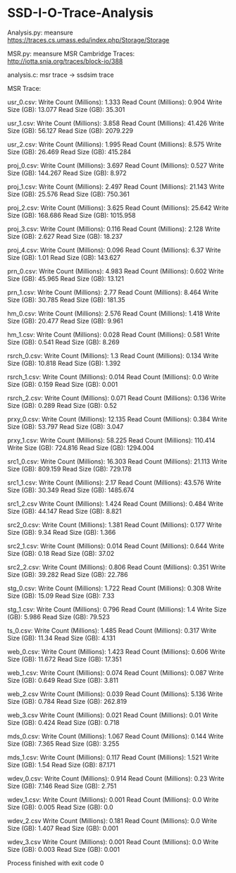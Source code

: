 # SSD-I-O-Trace-Analysis

Analysis.py: meansure https://traces.cs.umass.edu/index.php/Storage/Storage

MSR.py: meansure MSR Cambridge Traces: http://iotta.snia.org/traces/block-io/388

analysis.c: msr trace -> ssdsim trace

MSR Trace:

usr_0.csv:
Write Count (Millions): 1.333
Read Count (Millions): 0.904
Write Size (GB): 13.077
Read Size (GB): 35.301

usr_1.csv:
Write Count (Millions): 3.858
Read Count (Millions): 41.426
Write Size (GB): 56.127
Read Size (GB): 2079.229

usr_2.csv:
Write Count (Millions): 1.995
Read Count (Millions): 8.575
Write Size (GB): 26.469
Read Size (GB): 415.284

proj_0.csv:
Write Count (Millions): 3.697
Read Count (Millions): 0.527
Write Size (GB): 144.267
Read Size (GB): 8.972

proj_1.csv:
Write Count (Millions): 2.497
Read Count (Millions): 21.143
Write Size (GB): 25.576
Read Size (GB): 750.361

proj_2.csv:
Write Count (Millions): 3.625
Read Count (Millions): 25.642
Write Size (GB): 168.686
Read Size (GB): 1015.958

proj_3.csv:
Write Count (Millions): 0.116
Read Count (Millions): 2.128
Write Size (GB): 2.627
Read Size (GB): 18.237

proj_4.csv:
Write Count (Millions): 0.096
Read Count (Millions): 6.37
Write Size (GB): 1.01
Read Size (GB): 143.627

prn_0.csv:
Write Count (Millions): 4.983
Read Count (Millions): 0.602
Write Size (GB): 45.965
Read Size (GB): 13.121

prn_1.csv:
Write Count (Millions): 2.77
Read Count (Millions): 8.464
Write Size (GB): 30.785
Read Size (GB): 181.35

hm_0.csv:
Write Count (Millions): 2.576
Read Count (Millions): 1.418
Write Size (GB): 20.477
Read Size (GB): 9.961

hm_1.csv:
Write Count (Millions): 0.028
Read Count (Millions): 0.581
Write Size (GB): 0.541
Read Size (GB): 8.269

rsrch_0.csv:
Write Count (Millions): 1.3
Read Count (Millions): 0.134
Write Size (GB): 10.818
Read Size (GB): 1.392

rsrch_1.csv:
Write Count (Millions): 0.014
Read Count (Millions): 0.0
Write Size (GB): 0.159
Read Size (GB): 0.001

rsrch_2.csv:
Write Count (Millions): 0.071
Read Count (Millions): 0.136
Write Size (GB): 0.289
Read Size (GB): 0.52

prxy_0.csv:
Write Count (Millions): 12.135
Read Count (Millions): 0.384
Write Size (GB): 53.797
Read Size (GB): 3.047

prxy_1.csv:
Write Count (Millions): 58.225
Read Count (Millions): 110.414
Write Size (GB): 724.816
Read Size (GB): 1294.004

src1_0.csv:
Write Count (Millions): 16.303
Read Count (Millions): 21.113
Write Size (GB): 809.159
Read Size (GB): 729.178

src1_1.csv:
Write Count (Millions): 2.17
Read Count (Millions): 43.576
Write Size (GB): 30.349
Read Size (GB): 1485.674

src1_2.csv
Write Count (Millions): 1.424
Read Count (Millions): 0.484
Write Size (GB): 44.147
Read Size (GB): 8.821

src2_0.csv:
Write Count (Millions): 1.381
Read Count (Millions): 0.177
Write Size (GB): 9.34
Read Size (GB): 1.366

src2_1.csv:
Write Count (Millions): 0.014
Read Count (Millions): 0.644
Write Size (GB): 0.18
Read Size (GB): 37.02

src2_2.csv:
Write Count (Millions): 0.806
Read Count (Millions): 0.351
Write Size (GB): 39.282
Read Size (GB): 22.786

stg_0.csv:
Write Count (Millions): 1.722
Read Count (Millions): 0.308
Write Size (GB): 15.09
Read Size (GB): 7.33

stg_1.csv:
Write Count (Millions): 0.796
Read Count (Millions): 1.4
Write Size (GB): 5.986
Read Size (GB): 79.523

ts_0.csv:
Write Count (Millions): 1.485
Read Count (Millions): 0.317
Write Size (GB): 11.34
Read Size (GB): 4.131

web_0.csv:
Write Count (Millions): 1.423
Read Count (Millions): 0.606
Write Size (GB): 11.672
Read Size (GB): 17.351

web_1.csv:
Write Count (Millions): 0.074
Read Count (Millions): 0.087
Write Size (GB): 0.649
Read Size (GB): 3.811

web_2.csv
Write Count (Millions): 0.039
Read Count (Millions): 5.136
Write Size (GB): 0.784
Read Size (GB): 262.819

web_3.csv
Write Count (Millions): 0.021
Read Count (Millions): 0.01
Write Size (GB): 0.424
Read Size (GB): 0.718

mds_0.csv:
Write Count (Millions): 1.067
Read Count (Millions): 0.144
Write Size (GB): 7.365
Read Size (GB): 3.255

mds_1.csv:
Write Count (Millions): 0.117
Read Count (Millions): 1.521
Write Size (GB): 1.54
Read Size (GB): 87.171

wdev_0.csv:
Write Count (Millions): 0.914
Read Count (Millions): 0.23
Write Size (GB): 7.146
Read Size (GB): 2.751

wdev_1.csv:
Write Count (Millions): 0.001
Read Count (Millions): 0.0
Write Size (GB): 0.005
Read Size (GB): 0.0

wdev_2.csv
Write Count (Millions): 0.181
Read Count (Millions): 0.0
Write Size (GB): 1.407
Read Size (GB): 0.001

wdev_3.csv
Write Count (Millions): 0.001
Read Count (Millions): 0.0
Write Size (GB): 0.003
Read Size (GB): 0.001


Process finished with exit code 0


